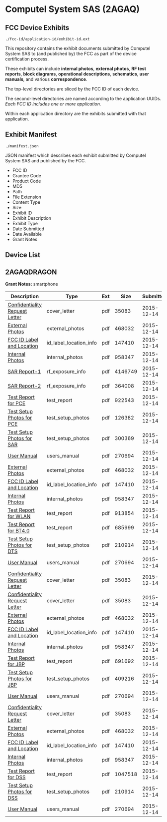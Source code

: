 # Computel System SAS (2AGAQ)
## FCC Device Exhibits

```
./fcc-id/application-id/exhibit-id.ext
```

This repository contains the exhibit documents submitted by Computel System SAS to (and published by) the FCC as part of the device certification process.

These exhibits can include **internal photos**, **external photos**, **RF test reports**, **block diagrams**, **operational descriptions**, **schematics**, **user manuals**, and various **correspondence**.

The top-level directories are sliced by the FCC ID of each device.

The second-level directories are named according to the application UUIDs. *Each FCC ID includes one or more application.*

Within each application directory are the exhibits submitted with that application. 

## Exhibit Manifest

```
./manifest.json
```

JSON manifest which describes each exhibit submitted by Computel System SAS and published by the FCC.

- FCC ID
- Grantee Code
- Product Code
- MD5
- Path
- File Extension
- Content Type
- Size
- Exhibit ID
- Exhibit Description
- Exhibit Type
- Date Submitted
- Date Available
- Grant Notes

## Device List
## 2AGAQDRAGON
**Grant Notes:** smartphone

| Description | Type | Ext | Size | Submitted | Available |
| ----------- | ---- | --- | ---- | --------- | --------- |
| [Confidentiality Request Letter](2AGAQDRAGON/1f115b3f87b4dce49fa47e8b618f5e46/2840885.pdf) | cover_letter | pdf | 35083 | 2015-12-14 | 2015-12-14 |
| [External Photos](2AGAQDRAGON/1f115b3f87b4dce49fa47e8b618f5e46/2840886.pdf) | external_photos | pdf | 468032 | 2015-12-14 | 2015-12-14 |
| [FCC ID Label and Location](2AGAQDRAGON/1f115b3f87b4dce49fa47e8b618f5e46/2840888.pdf) | id_label_location_info | pdf | 147410 | 2015-12-14 | 2015-12-14 |
| [Internal Photos](2AGAQDRAGON/1f115b3f87b4dce49fa47e8b618f5e46/2840887.pdf) | internal_photos | pdf | 958347 | 2015-12-14 | 2015-12-14 |
| [SAR Report-1](2AGAQDRAGON/1f115b3f87b4dce49fa47e8b618f5e46/2840891.pdf) | rf_exposure_info | pdf | 4146749 | 2015-12-14 | 2015-12-14 |
| [SAR Report-2](2AGAQDRAGON/1f115b3f87b4dce49fa47e8b618f5e46/2840892.pdf) | rf_exposure_info | pdf | 364008 | 2015-12-14 | 2015-12-14 |
| [Test Report for PCE](2AGAQDRAGON/1f115b3f87b4dce49fa47e8b618f5e46/2840889.pdf) | test_report | pdf | 922543 | 2015-12-14 | 2015-12-14 |
| [Test Setup Photos for PCE](2AGAQDRAGON/1f115b3f87b4dce49fa47e8b618f5e46/2840890.pdf) | test_setup_photos | pdf | 126382 | 2015-12-14 | 2015-12-14 |
| [Test Setup Photos for SAR](2AGAQDRAGON/1f115b3f87b4dce49fa47e8b618f5e46/2840893.pdf) | test_setup_photos | pdf | 300369 | 2015-12-14 | 2015-12-14 |
| [User Manual](2AGAQDRAGON/1f115b3f87b4dce49fa47e8b618f5e46/2840894.pdf) | users_manual | pdf | 270694 | 2015-12-14 | 2015-12-14 |
| [External Photos](2AGAQDRAGON/cee5a8847dc77558f1931b4b6a3ecb0f/2840886.pdf) | external_photos | pdf | 468032 | 2015-12-14 | 2015-12-14 |
| [FCC ID Label and Location](2AGAQDRAGON/cee5a8847dc77558f1931b4b6a3ecb0f/2840888.pdf) | id_label_location_info | pdf | 147410 | 2015-12-14 | 2015-12-14 |
| [Internal Photos](2AGAQDRAGON/cee5a8847dc77558f1931b4b6a3ecb0f/2840887.pdf) | internal_photos | pdf | 958347 | 2015-12-14 | 2015-12-14 |
| [Test Report for WLAN](2AGAQDRAGON/cee5a8847dc77558f1931b4b6a3ecb0f/2840912.pdf) | test_report | pdf | 913854 | 2015-12-14 | 2015-12-14 |
| [Test Report for BT4.0](2AGAQDRAGON/cee5a8847dc77558f1931b4b6a3ecb0f/2840913.pdf) | test_report | pdf | 685999 | 2015-12-14 | 2015-12-14 |
| [Test Setup Photos for DTS](2AGAQDRAGON/cee5a8847dc77558f1931b4b6a3ecb0f/2840911.pdf) | test_setup_photos | pdf | 210914 | 2015-12-14 | 2015-12-14 |
| [User Manual](2AGAQDRAGON/cee5a8847dc77558f1931b4b6a3ecb0f/2840894.pdf) | users_manual | pdf | 270694 | 2015-12-14 | 2015-12-14 |
| [Confidentiality Request Letter](2AGAQDRAGON/cee5a8847dc77558f1931b4b6a3ecb0f/2840885.pdf) | cover_letter | pdf | 35083 | 2015-12-14 | 2015-12-14 |
| [Confidentiality Request Letter](2AGAQDRAGON/510f69d3d3b1bf3e0564a546fa941c14/2840885.pdf) | cover_letter | pdf | 35083 | 2015-12-14 | 2015-12-14 |
| [External Photos](2AGAQDRAGON/510f69d3d3b1bf3e0564a546fa941c14/2840886.pdf) | external_photos | pdf | 468032 | 2015-12-14 | 2015-12-14 |
| [FCC ID Label and Location](2AGAQDRAGON/510f69d3d3b1bf3e0564a546fa941c14/2840888.pdf) | id_label_location_info | pdf | 147410 | 2015-12-14 | 2015-12-14 |
| [Internal Photos](2AGAQDRAGON/510f69d3d3b1bf3e0564a546fa941c14/2840887.pdf) | internal_photos | pdf | 958347 | 2015-12-14 | 2015-12-14 |
| [Test Report for JBP](2AGAQDRAGON/510f69d3d3b1bf3e0564a546fa941c14/2840945.pdf) | test_report | pdf | 691692 | 2015-12-14 | 2015-12-14 |
| [Test Setup Photos for JBP](2AGAQDRAGON/510f69d3d3b1bf3e0564a546fa941c14/2840944.pdf) | test_setup_photos | pdf | 409216 | 2015-12-14 | 2015-12-14 |
| [User Manual](2AGAQDRAGON/510f69d3d3b1bf3e0564a546fa941c14/2840894.pdf) | users_manual | pdf | 270694 | 2015-12-14 | 2015-12-14 |
| [Confidentiality Request Letter](2AGAQDRAGON/d46f6be92c8e09d631a9e302063c418e/2840885.pdf) | cover_letter | pdf | 35083 | 2015-12-14 | 2015-12-14 |
| [External Photos](2AGAQDRAGON/d46f6be92c8e09d631a9e302063c418e/2840886.pdf) | external_photos | pdf | 468032 | 2015-12-14 | 2015-12-14 |
| [FCC ID Label and Location](2AGAQDRAGON/d46f6be92c8e09d631a9e302063c418e/2840888.pdf) | id_label_location_info | pdf | 147410 | 2015-12-14 | 2015-12-14 |
| [Internal Photos](2AGAQDRAGON/d46f6be92c8e09d631a9e302063c418e/2840887.pdf) | internal_photos | pdf | 958347 | 2015-12-14 | 2015-12-14 |
| [Test Report for DSS](2AGAQDRAGON/d46f6be92c8e09d631a9e302063c418e/2840933.pdf) | test_report | pdf | 1047518 | 2015-12-14 | 2015-12-14 |
| [Test Setup Photos for DSS](2AGAQDRAGON/d46f6be92c8e09d631a9e302063c418e/2840911.pdf) | test_setup_photos | pdf | 210914 | 2015-12-14 | 2015-12-14 |
| [User Manual](2AGAQDRAGON/d46f6be92c8e09d631a9e302063c418e/2840894.pdf) | users_manual | pdf | 270694 | 2015-12-14 | 2015-12-14 |
